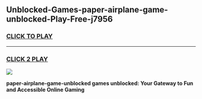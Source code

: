 
## Unblocked-Games-paper-airplane-game-unblocked-Play-Free-j7956
<h3>
<a href="https://premium76.site?title=paper-airplane-game-unblocked&ref=20A">CLICK TO PLAY</a></h3>
<hr>

<h3>
<a href="https://premium76.site?title=paper-airplane-game-unblocked&ref=20A">CLICK 2 PLAY</a>
  
</h3>

<a href="https://premium76.site?title=paper-airplane-game-unblocked&ref=20A"><img src="https://clearcache.store/games.png"></a>


**paper-airplane-game-unblocked games unblocked: Your Gateway to Fun and Accessible Online Gaming**
